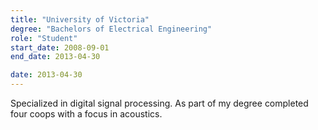 ```yaml
---
title: "University of Victoria"
degree: "Bachelors of Electrical Engineering"
role: "Student"
start_date: 2008-09-01
end_date: 2013-04-30

date: 2013-04-30
---
```


Specialized in digital signal processing. As part of my degree completed four coops with a focus in acoustics.

